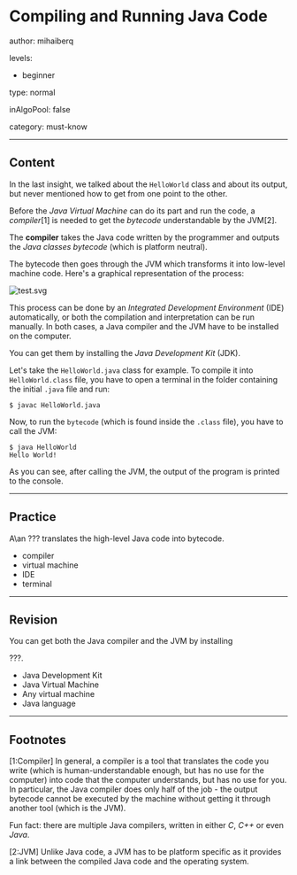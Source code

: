 # Compiling and Running Java Code
author: mihaiberq

levels:

  - beginner

type: normal

inAlgoPool: false

category: must-know

---
## Content

In the last insight, we talked about the `HelloWorld` class and about its output, but never mentioned how to get from one point to the other.

Before the *Java Virtual Machine* can do its part and run the code, a *compiler*[1] is needed to get the *bytecode* understandable by the JVM[2].

The **compiler** takes the Java code written by the programmer and outputs the *Java classes bytecode* (which is platform neutral).

The bytecode then goes through the JVM which transforms it into low-level machine code. Here's a graphical representation of the process:

![test.svg](%3Csvg%20width%3D%22100%25%22%20height%3D%22auto%22%20viewBox%3D%220%2C0%2C820%2C100%22%20xmlns%3D%22http%3A//www.w3.org/2000/svg%22%3E%3Cpath%20fill%3D%22%23fff%22%20stroke%3D%22%23E2282E%22%20d%3D%22M5%2015h200v60H5z%22/%3E%3Ctext%20x%3D%2225%22%20y%3D%2257%22%20stroke%3D%22%23E2282E%22%20fill%3D%22%23E2282E%22%20font-size%3D%2235%22%20font-family%3D%22%27Roboto%27%2C%20sans-serif%22%3EJava%20Code%3C/text%3E%3Cpath%20stroke-width%3D%222%22%20stroke%3D%22%23E2282E%22%20d%3D%22M205%2045h110%22/%3E%3Ctext%20x%3D%22210%22%20y%3D%2240%22%20stroke%3D%22%23E2282E%22%20fill%3D%22%23E2282E%22%20font-size%3D%2223%22%20font-family%3D%22%27Roboto%27%2C%20sans-serif%22%3ECompiler%3C/text%3E%3Cpath%20fill%3D%22%23fff%22%20stroke%3D%22%23E2282E%22%20d%3D%22M310%2015h200v60H310z%22/%3E%3Ctext%20x%3D%22340%22%20y%3D%2257%22%20stroke%3D%22%23E2282E%22%20fill%3D%22%23E2282E%22%20font-size%3D%2235%22%20font-family%3D%22%27Roboto%27%2C%20sans-serif%22%3EBytecode%3C/text%3E%3Cpath%20stroke-width%3D%222%22%20stroke%3D%22%23E2282E%22%20d%3D%22M510%2045h110%22/%3E%3Ctext%20x%3D%22538%22%20y%3D%2240%22%20stroke%3D%22%23E2282E%22%20fill%3D%22%23E2282E%22%20font-size%3D%2223%22%20font-family%3D%22%27Roboto%27%2C%20sans-serif%22%3EJVM%3C/text%3E%3Cpath%20fill%3D%22%23fff%22%20stroke%3D%22%23E2282E%22%20d%3D%22M615%2015h200v60H615z%22/%3E%3Ctext%20x%3D%22620%22%20y%3D%2257%22%20stroke%3D%22%23E2282E%22%20fill%3D%22%23E2282E%22%20font-size%3D%2230%22%20font-family%3D%22%27Roboto%27%2C%20sans-serif%22%3EMachine%20Code%3C/text%3E%3C/svg%3E)

This process can be done by an *Integrated Development Environment* (IDE) automatically, or both the compilation and interpretation can be run manually. In both cases, a Java compiler and the JVM have to be installed on the computer.

You can get them by installing the *Java Development Kit* (JDK).

Let's take the `HelloWorld.java` class for example. To compile it into `HelloWorld.class` file, you have to open a terminal in the folder containing the initial `.java` file and run:
```
$ javac HelloWorld.java
```
Now, to run the `bytecode` (which is found inside the `.class` file), you have to call the JVM:
```
$ java HelloWorld
Hello World!
```
As you can see, after calling the JVM, the output of the program is printed to the console.

---
## Practice

A\an ??? translates the high-level Java code into bytecode.

* compiler
* virtual machine
* IDE
* terminal

---
## Revision

You can get both the Java compiler and the JVM by installing

???.
* Java Development Kit
* Java Virtual Machine
* Any virtual machine
* Java language

---
## Footnotes

[1:Compiler]
In general, a compiler is a tool that translates the code you write (which is human-understandable enough, but has no use for the computer) into code that the computer understands, but has no use for you. In particular, the Java compiler does only half of the job - the output bytecode cannot be executed by the machine without getting it through another tool (which is the JVM).

Fun fact: there are multiple Java compilers, written in either *C*, *C++* or even *Java*.

[2:JVM]
Unlike Java code, a JVM has to be platform specific as it provides a link between the compiled Java code and the operating system.
